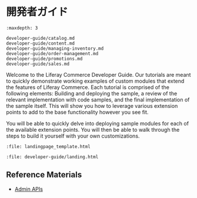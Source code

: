 # 開発者ガイド

```{toctree}
:maxdepth: 3

developer-guide/catalog.md
developer-guide/content.md
developer-guide/managing-inventory.md
developer-guide/order-management.md
developer-guide/promotions.md
developer-guide/sales.md
```

Welcome to the Liferay Commerce Developer Guide. Our tutorials are meant to quickly demonstrate working examples of custom modules that extend the features of Liferay Commerce. Each tutorial is comprised of the following elements: Building and deploying the sample, a review of the relevant implementation with code samples, and the final implementation of the sample itself. This will show you how to leverage various extension points to add to the base functionality however you see fit.

You will be able to quickly delve into deploying sample modules for each of the available extension points. You will then be able to walk through the steps to build it yourself with your own customizations.

```{raw} html
:file: landingpage_template.html
```

```{raw} html
:file: developer-guide/landing.html
```

<a name="reference-materials" />

## Reference Materials

* [Admin APIs](https://app.swaggerhub.com/search?owner=liferayinc&query=%20commerce)